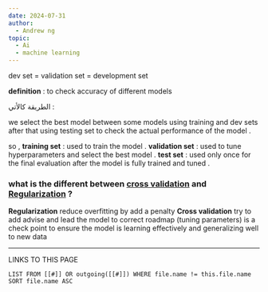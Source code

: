 ```yaml
---
date: 2024-07-31
author:
  - Andrew ng
topic:
  - Ai
  - machine learning
---
```


dev set =  validation set = development set 

**definition** : to check accuracy of different models 

الطريقة كالأتي : 

we select the best model between some models using training and dev sets after that using testing set to check the actual performance of the model . 

so ,
**training set** : used to train the model . 
**validation set** : used to tune hyperparameters and select the best model . 
**test set** : used only once for the final evaluation after the model is fully trained and tuned  . 


### what is the different between [cross validation](_ZettleNotes/programming%20Notes/AI_Notes/cross%20validation.md) and [Regularization](_ZettleNotes/programming%20Notes/AI_Notes/Regularization.md) ? 
**Regularization**
reduce overfitting by add a penalty 
**Cross validation**
try to add advise and lead the model to correct roadmap (tuning parameters) 
is a check point to ensure the model is learning effectively and generalizing well to new data 



----
LINKS TO THIS PAGE 
```dataview
LIST FROM [[#]] OR outgoing([[#]]) WHERE file.name != this.file.name SORT file.name ASC
```
